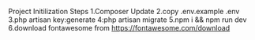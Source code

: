 Project Initilization Steps
    1.Composer Update
    2.copy .env.example .env
    3.php artisan key:generate
    4:php artisan migrate
    5.npm i && npm run dev
    6.download fontawesome from https://fontawesome.com/download
